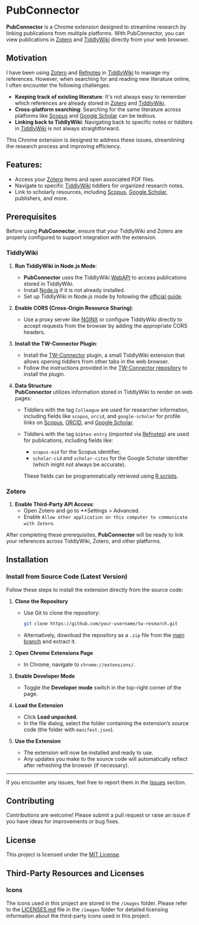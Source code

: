 # PubConnector


**PubConnector** is a Chrome extension designed to streamline research by linking publications from multiple platforms. With PubConnector, you can view publications in [Zotero](https://www.zotero.org) and [TiddlyWiki](https://tiddlywiki.com) directly from your web browser.  

## Motivation  

I have been using [Zotero](https://www.zotero.org/) and [Refnotes](https://kookma.github.io/TW-Refnotes/) in [TiddlyWiki](https://tiddlywiki.com/) to manage my references. However, when searching for and reading new literature online, I often encounter the following challenges:  

- **Keeping track of existing literature**: It's not always easy to remember which references are already stored in [Zotero](https://www.zotero.org/) and [TiddlyWiki](https://tiddlywiki.com/).  
- **Cross-platform searching**: Searching for the same literature across platforms like [Scopus](https://www.scopus.com/) and [Google Scholar](https://scholar.google.com/) can be tedious.  
- **Linking back to TiddlyWiki**: Navigating back to specific notes or tiddlers in [TiddlyWiki](https://tiddlywiki.com/) is not always straightforward.  

This Chrome extension is designed to address these issues, streamlining the research process and improving efficiency.  

## Features:  
- Access your [Zotero](https://www.zotero.org) items and open associated PDF files.  
- Navigate to specific [TiddlyWiki](https://tiddlywiki.com) tiddlers for organized research notes.  
- Link to scholarly resources, including [Scopus](https://www.scopus.com), [Google Scholar](https://scholar.google.com), publishers, and more.  

## Prerequisites  

Before using **PubConnector**, ensure that your TiddlyWiki and Zotero are properly configured to support integration with the extension. 

### TiddlyWiki  

1. **Run TiddlyWiki in Node.js Mode**:  
   - **PubConnector** uses the TiddlyWiki [WebAPI](https://tiddlywiki.com/static/WebServer%2520API.html) to access publications stored in TiddlyWiki.  
   - Install [Node.js](https://nodejs.org/) if it is not already installed.  
   - Set up TiddlyWiki in Node.js mode by following the [official guide](https://tiddlywiki.com/#Installing%20TiddlyWiki%20on%20Node.js).  

2. **Enable CORS (Cross-Origin Resource Sharing)**:  
   - Use a proxy server like [NGINX](https://nginx.org/) or configure TiddlyWiki directly to accept requests from the browser by adding the appropriate CORS headers.  

3. **Install the TW-Connector Plugin**:  
   - Install the [TW-Connector](https://github.com/byzheng/TW-Connector) plugin, a small TiddlyWiki extension that allows opening tiddlers from other tabs in the web browser.  
   - Follow the instructions provided in the [TW-Connector repository](https://github.com/byzheng/TW-Connector) to install the plugin.  

4. **Data Structure**  
   **PubConnector** utilizes information stored in TiddlyWiki to render on web pages:

   - Tiddlers with the tag `Colleague` are used for researcher information, including fields like `scopus`, `orcid`, and `google-scholar` for profile links on [Scopus](https://www.scopus.com), [ORCID](https://orcid.org/), and [Google Scholar](https://scholar.google.com).
   
   - Tiddlers with the tag `bibtex-entry` (imported via [Refnotes](https://kookma.github.io/TW-Refnotes/)) are used for publications, including fields like:  
     - `scopus-eid` for the Scopus identifier,  
     - `scholar-cid` and `scholar-cites` for the Google Scholar identifier (which might not always be accurate).  
     
     These fields can be programmatically retrieved using [R scripts](https://github.com/byzheng/RPubConnector).

### Zotero  

1. **Enable Third-Party API Access**:  
   - Open Zotero and go to **Settings > Advanced.  
   - Enable `Allow other application on this computer to communicate with Zotero`.  

After completing these prerequisites, **PubConnector** will be ready to link your references across TiddlyWiki, Zotero, and other platforms.  



## Installation

### Install from Source Code (Latest Version)

Follow these steps to install the extension directly from the source code:

1. **Clone the Repository**
   - Use Git to clone the repository:
     ```bash
     git clone https://github.com/your-username/tw-research.git
     ```
   - Alternatively, download the repository as a `.zip` file from the [main branch](https://github.com/your-username/tw-research) and extract it.

2. **Open Chrome Extensions Page**
   - In Chrome, navigate to `chrome://extensions/`.

3. **Enable Developer Mode**
   - Toggle the **Developer mode** switch in the top-right corner of the page.

4. **Load the Extension**
   - Click **Load unpacked**.
   - In the file dialog, select the folder containing the extension’s source code (the folder with `manifest.json`).

5. **Use the Extension**
   - The extension will now be installed and ready to use.
   - Any updates you make to the source code will automatically reflect after refreshing the browser (if necessary).

---

If you encounter any issues, feel free to report them in the [Issues](https://github.com/your-username/tw-research/issues) section.


## Contributing

Contributions are welcome! Please submit a pull request or raise an issue if you have ideas for improvements or bug fixes.

## License

This project is licensed under the [MIT License](LICENSE).


## Third-Party Resources and Licenses

### Icons

The icons used in this project are stored in the `/images` folder. Please refer to the [LICENSES.md](images/LICENSES.md) file in the `/images` folder for detailed licensing information about the third-party icons used in this project.
